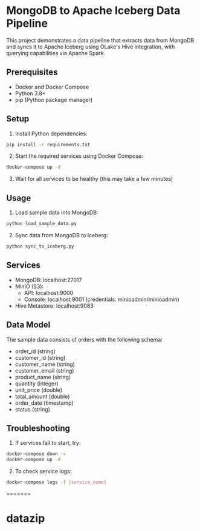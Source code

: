 
# MongoDB to Apache Iceberg Data Pipeline

This project demonstrates a data pipeline that extracts data from MongoDB and syncs it to Apache Iceberg using OLake's Hive integration, with querying capabilities via Apache Spark.

## Prerequisites

- Docker and Docker Compose
- Python 3.8+
- pip (Python package manager)

## Setup

1. Install Python dependencies:
```bash
pip install -r requirements.txt
```

2. Start the required services using Docker Compose:
```bash
docker-compose up -d
```

3. Wait for all services to be healthy (this may take a few minutes)

## Usage

1. Load sample data into MongoDB:
```bash
python load_sample_data.py
```

2. Sync data from MongoDB to Iceberg:
```bash
python sync_to_iceberg.py
```

## Services

- MongoDB: localhost:27017
- MinIO (S3): 
  - API: localhost:9000
  - Console: localhost:9001 (credentials: minioadmin/minioadmin)
- Hive Metastore: localhost:9083

## Data Model

The sample data consists of orders with the following schema:
- order_id (string)
- customer_id (string)
- customer_name (string)
- customer_email (string)
- product_name (string)
- quantity (integer)
- unit_price (double)
- total_amount (double)
- order_date (timestamp)
- status (string)

## Troubleshooting

1. If services fail to start, try:
```bash
docker-compose down -v
docker-compose up -d
```

2. To check service logs:
```bash
docker-compose logs -f [service_name]
``` 
=======
# datazip
